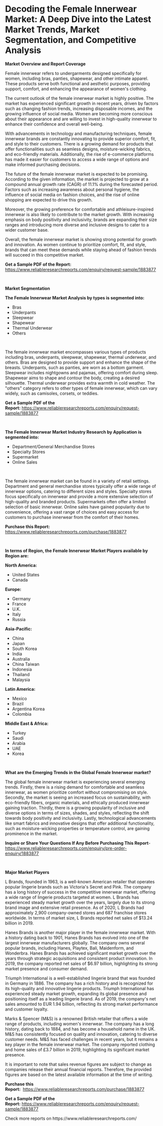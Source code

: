 <p><h1>Decoding the Female Innerwear Market: A Deep Dive into the Latest Market Trends, Market Segmentation, and Competitive Analysis</h1></p><p><strong>Market Overview and Report Coverage</strong></p>
<p><p>Female innerwear refers to undergarments designed specifically for women, including bras, panties, shapewear, and other intimate apparel. These products serve both functional and aesthetic purposes, providing support, comfort, and enhancing the appearance of women's clothing.</p><p>The current outlook of the female innerwear market is highly positive. The market has experienced significant growth in recent years, driven by factors such as changing fashion trends, increasing disposable incomes, and the growing influence of social media. Women are becoming more conscious about their appearance and are willing to invest in high-quality innerwear to enhance their confidence and overall well-being.</p><p>With advancements in technology and manufacturing techniques, female innerwear brands are constantly innovating to provide superior comfort, fit, and style to their customers. There is a growing demand for products that offer functionalities such as seamless designs, moisture-wicking fabrics, and eco-friendly materials. Additionally, the rise of e-commerce platforms has made it easier for customers to access a wide range of options and make informed purchasing decisions.</p><p>The future of the female innerwear market is expected to be promising. According to the given information, the market is projected to grow at a compound annual growth rate (CAGR) of 11.1% during the forecasted period. Factors such as increasing awareness about personal hygiene, the influence of social media on fashion choices, and the rise of online shopping are expected to drive this growth.</p><p>Moreover, the growing preference for comfortable and athleisure-inspired innerwear is also likely to contribute to the market growth. With increasing emphasis on body positivity and inclusivity, brands are expanding their size ranges and introducing more diverse and inclusive designs to cater to a wider customer base.</p><p>Overall, the female innerwear market is showing strong potential for growth and innovation. As women continue to prioritize comfort, fit, and style, brands that can meet these demands while staying ahead of fashion trends will succeed in this competitive market.</p></p>
<p><strong>Get a Sample PDF of the Report:</strong> <a href="https://www.reliableresearchreports.com/enquiry/request-sample/1883877">https://www.reliableresearchreports.com/enquiry/request-sample/1883877</a></p>
<p>&nbsp;</p>
<p><strong>Market Segmentation</strong></p>
<p><strong>The Female Innerwear Market Analysis by types is segmented into:</strong></p>
<p><ul><li>Bras</li><li>Underpants</li><li>Sleepwear</li><li>Shapewear</li><li>Thermal Underwear</li><li>Others</li></ul></p>
<p>&nbsp;</p>
<p><p>The female innerwear market encompasses various types of products including bras, underpants, sleepwear, shapewear, thermal underwear, and others. Bras are designed to provide support and enhance the shape of the breasts. Underpants, such as panties, are worn as a bottom garment. Sleepwear includes nightgowns and pajamas, offering comfort during sleep. Shapewear aims to shape and contour the body, creating a desired silhouette. Thermal underwear provides extra warmth in cold weather. The "others" category refers to other types of female innerwear, which can vary widely, such as camisoles, corsets, or teddies.</p></p>
<p><strong>Get a Sample PDF of the Report:</strong>&nbsp;<a href="https://www.reliableresearchreports.com/enquiry/request-sample/1883877">https://www.reliableresearchreports.com/enquiry/request-sample/1883877</a></p>
<p>&nbsp;</p>
<p><strong>The Female Innerwear Market Industry Research by Application is segmented into:</strong></p>
<p><ul><li>Department/General Merchandise Stores</li><li>Specialty Stores</li><li>Supermarket</li><li>Online Sales</li></ul></p>
<p>&nbsp;</p>
<p><p>The female innerwear market can be found in a variety of retail settings. Department and general merchandise stores typically offer a wide range of innerwear options, catering to different sizes and styles. Specialty stores focus specifically on innerwear and provide a more extensive selection of high-quality and branded products. Supermarkets often offer a limited selection of basic innerwear. Online sales have gained popularity due to convenience, offering a vast range of choices and easy access for customers to purchase innerwear from the comfort of their homes.</p></p>
<p><strong>Purchase this Report:</strong>&nbsp; <a href="https://www.reliableresearchreports.com/purchase/1883877">https://www.reliableresearchreports.com/purchase/1883877</a></p>
<p>&nbsp;</p>
<p><strong>In terms of Region, the Female Innerwear Market Players available by Region are:</strong></p>
<p>
    <p> <strong> North America: </strong>
        <ul>
            <li>United States</li>
            <li>Canada</li>
        </ul>
        </p> 
    <p> <strong> Europe: </strong>
        <ul>
            <li>Germany</li>
            <li>France</li>
            <li>U.K.</li>
            <li>Italy</li>
            <li>Russia</li>
        </ul>
        </p> 
    <p> <strong> Asia-Pacific: </strong>
        <ul>
            <li>China</li>
            <li>Japan</li>
            <li>South Korea</li>
            <li>India</li>
            <li>Australia</li>
            <li>China Taiwan</li>
            <li>Indonesia</li>
            <li>Thailand</li>
            <li>Malaysia</li>
        </ul>
        </p> 
    <p> <strong> Latin America: </strong>
        <ul>
            <li>Mexico</li>
            <li>Brazil</li>
            <li>Argentina Korea</li>
            <li>Colombia</li>
        </ul>
        </p> 
    <p> <strong> Middle East & Africa: </strong>
        <ul>
            <li>Turkey</li>
            <li>Saudi</li>
            <li>Arabia</li>
            <li>UAE</li>
            <li>Korea</li>
        </ul>
    </p>
    </p>
<p>&nbsp;</p>
<p><strong>What are the Emerging Trends in the Global Female Innerwear market?</strong></p>
<p><p>The global female innerwear market is experiencing several emerging trends. Firstly, there is a rising demand for comfortable and seamless innerwear, as women prioritize comfort without compromising on style. Secondly, the market is seeing an increased focus on sustainability, with eco-friendly fibers, organic materials, and ethically produced innerwear gaining traction. Thirdly, there is a growing popularity of inclusive and diverse options in terms of sizes, shades, and styles, reflecting the shift towards body positivity and inclusivity. Lastly, technological advancements like smart fabrics and innovative designs that offer additional functionality, such as moisture-wicking properties or temperature control, are gaining prominence in the market.</p></p>
<p><strong>Inquire or Share Your Questions If Any Before Purchasing This Report</strong>- <a href="https://www.reliableresearchreports.com/enquiry/pre-order-enquiry/1883877">https://www.reliableresearchreports.com/enquiry/pre-order-enquiry/1883877</a></p>
<p>&nbsp;</p>
<p><strong>Major Market Players</strong></p>
<p><p>L Brands, founded in 1963, is a well-known American retailer that operates popular lingerie brands such as Victoria's Secret and Pink. The company has a long history of success in the competitive innerwear market, offering a wide range of lingerie products targeted at women. L Brands has experienced steady market growth over the years, largely due to its strong brand image and extensive retail presence. As of 2020, L Brands had approximately 2,900 company-owned stores and 687 franchise stores worldwide. In terms of market size, L Brands reported net sales of $13.24 billion in 2019.</p><p>Hanes Brands is another major player in the female innerwear market. With a history dating back to 1901, Hanes Brands has evolved into one of the largest innerwear manufacturers globally. The company owns several popular brands, including Hanes, Playtex, Bali, Maidenform, and Wonderbra. Hanes Brands has achieved significant market growth over the years through strategic acquisitions and consistent product innovation. In 2019, the company reported net sales of $6.97 billion, highlighting its strong market presence and consumer demand.</p><p>Triumph International is a well-established lingerie brand that was founded in Germany in 1886. The company has a rich history and is recognized for its high-quality and innovative lingerie products. Triumph International has experienced steady market growth, expanding its global presence and positioning itself as a leading lingerie brand. As of 2019, the company's net sales amounted to EUR 1.94 billion, reflecting its strong market performance and customer loyalty.</p><p>Marks & Spencer (M&S) is a renowned British retailer that offers a wide range of products, including women's innerwear. The company has a long history, dating back to 1884, and has become a household name in the UK. M&S has consistently focused on quality and innovation, catering to diverse customer needs. M&S has faced challenges in recent years, but it remains a key player in the female innerwear market. The company reported clothing and home sales of £3.7 billion in 2019, highlighting its significant market presence.</p><p>It is important to note that sales revenue figures are subject to change as companies release their annual financial reports. Therefore, the provided figures are based on the latest available information at the time of writing.</p></p>
<p><strong>Purchase this Report:</strong>&nbsp;&nbsp;<a href="https://www.reliableresearchreports.com/purchase/1883877">https://www.reliableresearchreports.com/purchase/1883877</a></p>
<p></p>
<p><strong>Get a Sample PDF of the Report:</strong>&nbsp;<a href="https://www.reliableresearchreports.com/enquiry/request-sample/1883877">https://www.reliableresearchreports.com/enquiry/request-sample/1883877</a></p>
<p>Check more reports on https://www.reliableresearchreports.com/</p>